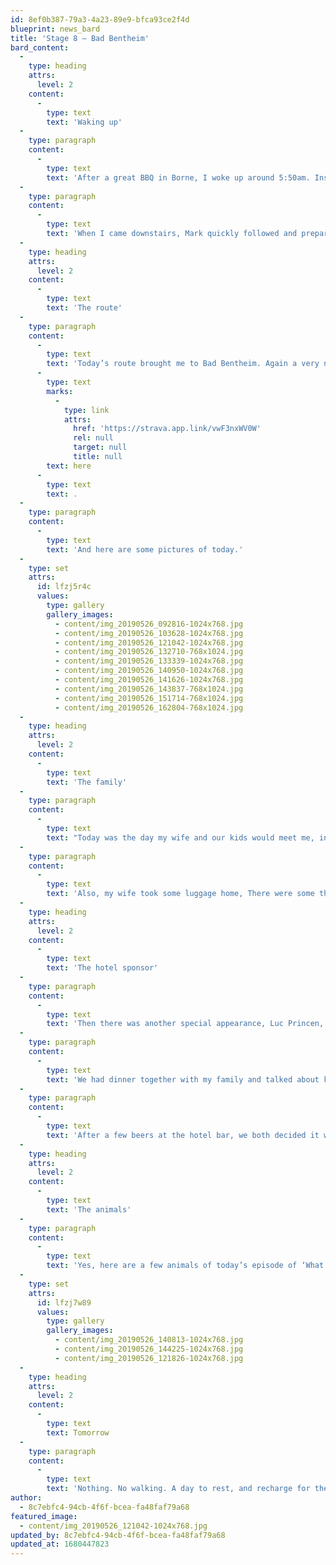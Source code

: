```yaml
---
id: 8ef0b387-79a3-4a23-89e9-bfca93ce2f4d
blueprint: news_bard
title: 'Stage 8 – Bad Bentheim'
bard_content:
  -
    type: heading
    attrs:
      level: 2
    content:
      -
        type: text
        text: 'Waking up'
  -
    type: paragraph
    content:
      -
        type: text
        text: 'After a great BBQ in Borne, I woke up around 5:50am. Insane right? I managed to stretch my sleep until 7am, took a shower, packed my backpack, and checked if all my devices were charged. '
  -
    type: paragraph
    content:
      -
        type: text
        text: 'When I came downstairs, Mark quickly followed and prepared breakfast. That gave me enough energy to start my 8th walk in a row.'
  -
    type: heading
    attrs:
      level: 2
    content:
      -
        type: text
        text: 'The route'
  -
    type: paragraph
    content:
      -
        type: text
        text: 'Today’s route brought me to Bad Bentheim. Again a very nice route. I walked through lots of nature, a few towns like Deurningen, Oldenzaal and Luttermolen. You can find the route that I walked '
      -
        type: text
        marks:
          -
            type: link
            attrs:
              href: 'https://strava.app.link/vwF3nxWV0W'
              rel: null
              target: null
              title: null
        text: here
      -
        type: text
        text: .
  -
    type: paragraph
    content:
      -
        type: text
        text: 'And here are some pictures of today.'
  -
    type: set
    attrs:
      id: lfzj5r4c
      values:
        type: gallery
        gallery_images:
          - content/img_20190526_092816-1024x768.jpg
          - content/img_20190526_103628-1024x768.jpg
          - content/img_20190526_121042-1024x768.jpg
          - content/img_20190526_132710-768x1024.jpg
          - content/img_20190526_133339-1024x768.jpg
          - content/img_20190526_140950-1024x768.jpg
          - content/img_20190526_141626-1024x768.jpg
          - content/img_20190526_143837-768x1024.jpg
          - content/img_20190526_151714-768x1024.jpg
          - content/img_20190526_162804-768x1024.jpg
  -
    type: heading
    attrs:
      level: 2
    content:
      -
        type: text
        text: 'The family'
  -
    type: paragraph
    content:
      -
        type: text
        text: "Today was the day my wife and our kids would meet me, in Bad Bentheim. So today I took less breaks, didn’t cool my feet as I should have, and the blisters increased in size. I didn't care. I saw them again, it was emotional, and gave me a lot of energy. We had a great afternoon en small part of the evening."
  -
    type: paragraph
    content:
      -
        type: text
        text: 'Also, my wife took some luggage home, There were some things in my backpack that I didn’t use the last 8 days, so why carry them along? I think that saved me about 1,5kg.'
  -
    type: heading
    attrs:
      level: 2
    content:
      -
        type: text
        text: 'The hotel sponsor'
  -
    type: paragraph
    content:
      -
        type: text
        text: 'Then there was another special appearance, Luc Princen, who generously sponsored the hotel night for me. Thanks Luc!!'
  -
    type: paragraph
    content:
      -
        type: text
        text: 'We had dinner together with my family and talked about kids, WordPress (duh) and kids, and kids. It was a great evening. Then it was time to say goodbye to my wife and kids and after a few long hugs, I walked along to the parking garage and said goodbye.'
  -
    type: paragraph
    content:
      -
        type: text
        text: 'After a few beers at the hotel bar, we both decided it was time to get some sleep. And I had to write a blog.'
  -
    type: heading
    attrs:
      level: 2
    content:
      -
        type: text
        text: 'The animals'
  -
    type: paragraph
    content:
      -
        type: text
        text: 'Yes, here are a few animals of today’s episode of ‘What animals has Marcel seen today?’ #WAHMST.'
  -
    type: set
    attrs:
      id: lfzj7w89
      values:
        type: gallery
        gallery_images:
          - content/img_20190526_140813-1024x768.jpg
          - content/img_20190526_144225-1024x768.jpg
          - content/img_20190526_121826-1024x768.jpg
  -
    type: heading
    attrs:
      level: 2
    content:
      -
        type: text
        text: Tomorrow
  -
    type: paragraph
    content:
      -
        type: text
        text: 'Nothing. No walking. A day to rest, and recharge for the next week of walking.'
author:
  - 8c7ebfc4-94cb-4f6f-bcea-fa48faf79a68
featured_image:
  - content/img_20190526_121042-1024x768.jpg
updated_by: 8c7ebfc4-94cb-4f6f-bcea-fa48faf79a68
updated_at: 1680447823
---
```

